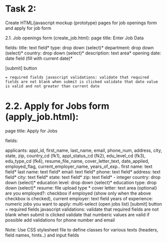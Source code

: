 # Task 2:

Create HTML/javascript mockup (prototype) pages for job openings form and apply for job form

2.1. Job openings form (create_job.html): page title: Enter Job Data

fields: title: text field* type: drop down (select)* department: drop down (select)* country: drop down (select)* description: text area* opening date: date field (fill with current date)*

[submit] button

    = required fields javascript validations: validate that required fields are not blank when submit is clicked validate that date value is valid and not greater than current date

# 2.2. Apply for Jobs form (apply_job.html):

page title: Apply for Jobs

fields:

 applicants: appl_id, first_name, last_name, email, phone_num, address, city, state, zip, country_cd (fk1), appl_status_cd (fk2), edu_level_cd (fk3), edu_type_cd (fk4), resume_file_name, cover_letter_text, date_applied, employed_flag, current_employer_name, years_of_exp.. first name: text field* last name: text field* email: text field* phone: text field* address: text field* city: text field* state: text field* zip: text field* - integer country: drop down (select)* education level: drop down (select)* education type: drop down (select)* resume: file upload type * cover letter: text area (optional) are you employed?: checkbox if employed (show only when the above checkbox is checked), current employer: text field years of experience: numeric jobs you want to apply: multi-select (open jobs list) [submit] button
        = required fields javascript validations: validate that required fields are not blank when submit is clicked validate that numberic values are valid if possible add validations for phone number and email

Note: Use CSS stylesheet file to define classes for various texts (headers, field names, hints..) and input fields

